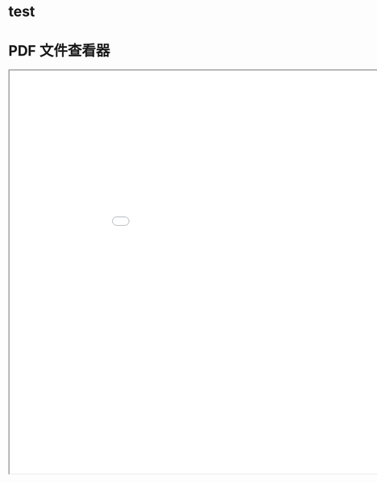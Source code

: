 # test
# PDF 文件查看器

<iframe 
    src="/js/pdfjs/web/viewer.html?file=../../../pdfs/2.pdf" 
    width="200%" 
    height="800px">
</iframe>
